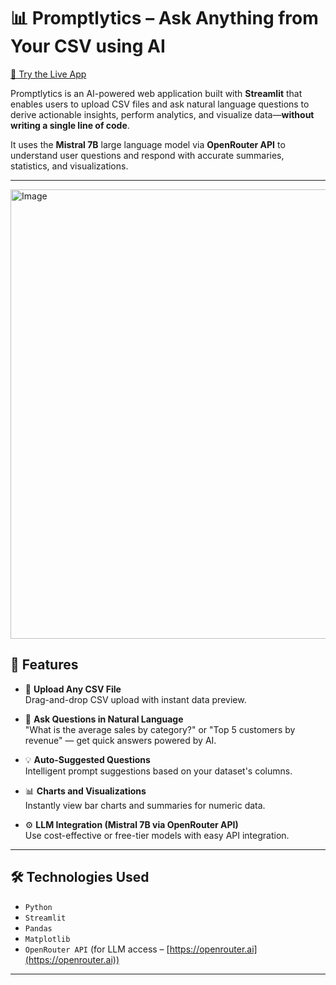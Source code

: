 
# 📊 Promptlytics – Ask Anything from Your CSV using AI
[🔗 Try the Live App](https://promptlytics.streamlit.app/)

Promptlytics is an AI-powered web application built with **Streamlit** that enables users to upload CSV files and ask natural language questions to derive actionable insights, perform analytics, and visualize data—**without writing a single line of code**.

It uses the **Mistral 7B** large language model via **OpenRouter API** to understand user questions and respond with accurate summaries, statistics, and visualizations.

---
<img width="949" height="719" alt="Image" src="https://github.com/user-attachments/assets/c94de30e-c43b-4eeb-ad62-29cd14ec1acf" />

## 🚀 Features

- 📁 **Upload Any CSV File**  
  Drag-and-drop CSV upload with instant data preview.

- 💬 **Ask Questions in Natural Language**  
  "What is the average sales by category?" or "Top 5 customers by revenue" — get quick answers powered by AI.

- 💡 **Auto-Suggested Questions**  
  Intelligent prompt suggestions based on your dataset's columns.

- 📊 **Charts and Visualizations**  
  Instantly view bar charts and summaries for numeric data.

- ⚙️ **LLM Integration (Mistral 7B via OpenRouter API)**  
  Use cost-effective or free-tier models with easy API integration.

---

## 🛠️ Technologies Used

- `Python`
- `Streamlit`
- `Pandas`
- `Matplotlib`
- `OpenRouter API` (for LLM access – [https://openrouter.ai](https://openrouter.ai))

---


